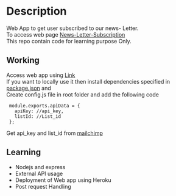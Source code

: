 # Description
Web App to get user subscribed to our news- Letter. \
To access web page [News-Letter-Subscription](https://whispering-cove-46927.herokuapp.com/)\
This repo contain code for learning purpose Only.


## Working
Access web app using [Link](https://whispering-cove-46927.herokuapp.com/)\
If you want to locally use it then  install dependencies specified in [package.json](package.json) and \
 Create config.js file in root folder and add the following code
```
 module.exports.apiData = {
   apiKey: //api_key,
   listId: //List_id
 };
 ```
Get api_key and list_id from [mailchimp](https://mailchimp.com/)

## Learning
* Nodejs and express
* External API usage
* Deployment of Web app using Heroku
* Post request Handling
